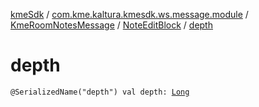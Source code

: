 [kmeSdk](../../../index.md) / [com.kme.kaltura.kmesdk.ws.message.module](../../index.md) / [KmeRoomNotesMessage](../index.md) / [NoteEditBlock](index.md) / [depth](./depth.md)

# depth

`@SerializedName("depth") val depth: `[`Long`](https://kotlinlang.org/api/latest/jvm/stdlib/kotlin/-long/index.html)